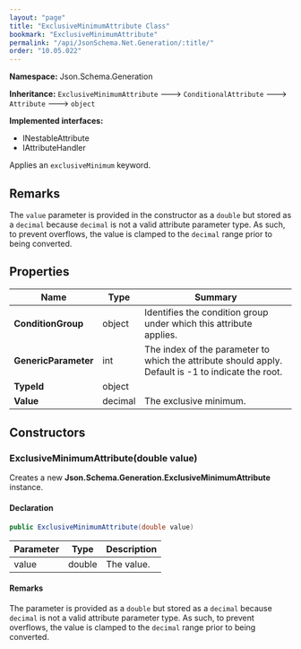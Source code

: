 ```yaml
---
layout: "page"
title: "ExclusiveMinimumAttribute Class"
bookmark: "ExclusiveMinimumAttribute"
permalink: "/api/JsonSchema.Net.Generation/:title/"
order: "10.05.022"
---
```

**Namespace:** Json.Schema.Generation

**Inheritance:**
`ExclusiveMinimumAttribute`
 🡒 
`ConditionalAttribute`
 🡒 
`Attribute`
 🡒 
`object`

**Implemented interfaces:**

- INestableAttribute
- IAttributeHandler

Applies an `exclusiveMinimum` keyword.

## Remarks

The `value` parameter is provided in the constructor as a `double` but stored as a `decimal`
because `decimal` is not a valid attribute parameter type.
As such, to prevent overflows, the value is clamped to the `decimal` range prior to being converted.

## Properties

| Name | Type | Summary |
|---|---|---|
| **ConditionGroup** | object | Identifies the condition group under which this attribute applies. |
| **GenericParameter** | int | The index of the parameter to which the attribute should apply. Default is -1 to indicate the root. |
| **TypeId** | object |  |
| **Value** | decimal | The exclusive minimum. |

## Constructors

### ExclusiveMinimumAttribute(double value)

Creates a new **Json.Schema.Generation.ExclusiveMinimumAttribute** instance.

#### Declaration

```c#
public ExclusiveMinimumAttribute(double value)
```

| Parameter | Type | Description |
|---|---|---|
| value | double | The value. |


#### Remarks

The <paramref name="value" /> parameter is provided as a `double` but stored as a `decimal`
because `decimal` is not a valid attribute parameter type.
As such, to prevent overflows, the value is clamped to the `decimal` range prior to being converted.

